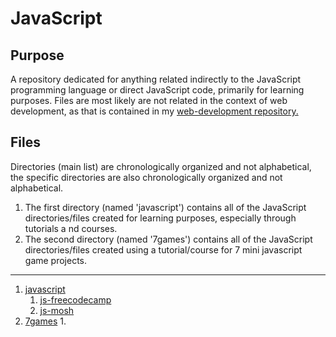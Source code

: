 # JavaScript

## Purpose

A repository dedicated for anything related indirectly to the JavaScript programming language or direct JavaScript code, primarily for learning purposes. Files are most likely are not related in the context of web development, as that is contained in my [web-development repository.](https://github.com/afshaalzubair/web-development)

## Files

Directories (main list) are chronologically organized and not alphabetical, the specific directories are also chronologically organized and not alphabetical.

1. The first directory (named 'javascript') contains all of the JavaScript directories/files created for learning purposes, especially through tutorials a nd courses. 
2. The second directory (named '7games') contains all of the JavaScript directories/files created using a tutorial/course for 7 mini javascript game projects.

---
1. [javascript](https://github.com/afshaalzubair/javascript/tree/main/javascript)
   1. [js-freecodecamp](https://github.com/afshaalzubair/javascript/tree/main/js-freecodecamp)
   2. [js-mosh](https://github.com/afshaalzubair/javascript/tree/main/javascript/js-mosh)
2. [7games](https://github.com/afshaalzubair/javascript/tree/main/7games)
   1. 
